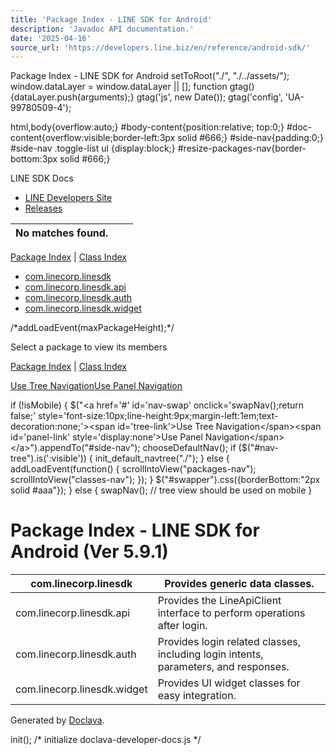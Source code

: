 ```yaml
---
title: 'Package Index - LINE SDK for Android'
description: 'Javadoc API documentation.'
date: '2025-04-16'
source_url: 'https://developers.line.biz/en/reference/android-sdk/'
---
```


Package Index - LINE SDK for Android setToRoot("./", "./../assets/"); window.dataLayer = window.dataLayer || \[\]; function gtag(){dataLayer.push(arguments);} gtag('js', new Date()); gtag('config', 'UA-99780509-4');

html,body{overflow:auto;} #body-content{position:relative; top:0;} #doc-content{overflow:visible;border-left:3px solid #666;} #side-nav{padding:0;} #side-nav .toggle-list ul {display:block;} #resize-packages-nav{border-bottom:3px solid #666;}

LINE SDK Docs

- [LINE Developers Site](../../en.md)
- [Releases](https://github.com/line/line-sdk-android/releases)

| No matches found. |     |     |
| ----------------- | --- | --- |

[Package Index](./packages.html) | [Class Index](./classes.html)

- [com.linecorp.linesdk](./com/linecorp/linesdk/package-summary.html)
- [com.linecorp.linesdk.api](./com/linecorp/linesdk/api/package-summary.html)
- [com.linecorp.linesdk.auth](./com/linecorp/linesdk/auth/package-summary.html)
- [com.linecorp.linesdk.widget](./com/linecorp/linesdk/widget/package-summary.html)

/\*addLoadEvent(maxPackageHeight);\*/

Select a package to view its members

[Package Index](./packages.html) | [Class Index](./classes.html)

[Use Tree NavigationUse Panel Navigation](#)

if (!isMobile) { $("<a href='#' id='nav-swap' onclick='swapNav();return false;' style='font-size:10px;line-height:9px;margin-left:1em;text-decoration:none;'><span id='tree-link'>Use Tree Navigation</span><span id='panel-link' style='display:none'>Use Panel Navigation</span></a>").appendTo("#side-nav"); chooseDefaultNav(); if ($("#nav-tree").is(':visible')) { init_default_navtree("./"); } else { addLoadEvent(function() { scrollIntoView("packages-nav"); scrollIntoView("classes-nav"); }); } $("#swapper").css({borderBottom:"2px solid #aaa"}); } else { swapNav(); // tree view should be used on mobile }

# Package Index - LINE SDK for Android (Ver 5.9.1)

| com.linecorp.linesdk        | Provides generic data classes.                                                      |
| --------------------------- | ----------------------------------------------------------------------------------- |
| com.linecorp.linesdk.api    | Provides the LineApiClient interface to perform operations after login.             |
| com.linecorp.linesdk.auth   | Provides login related classes, including login intents, parameters, and responses. |
| com.linecorp.linesdk.widget | Provides UI widget classes for easy integration.                                    |

Generated by [Doclava](http://code.google.com/p/doclava/).

init(); /\* initialize doclava-developer-docs.js \*/
